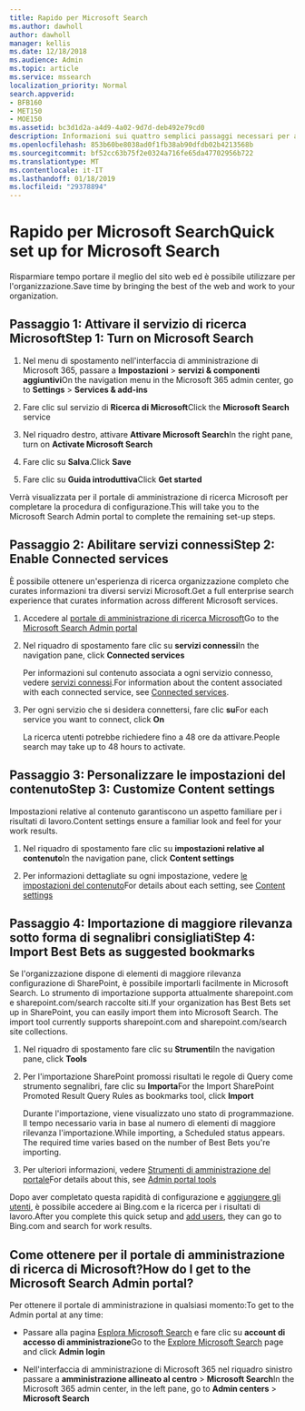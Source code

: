 ```yaml
---
title: Rapido per Microsoft Search
ms.author: dawholl
author: dawholl
manager: kellis
ms.date: 12/18/2018
ms.audience: Admin
ms.topic: article
ms.service: mssearch
localization_priority: Normal
search.appverid:
- BFB160
- MET150
- MOE150
ms.assetid: bc3d1d2a-a4d9-4a02-9d7d-deb492e79cd0
description: Informazioni sui quattro semplici passaggi necessari per abilitare e utilizzare Microsoft Search.
ms.openlocfilehash: 853b60be8038ad0f1fb38ab90dfdb02b4213568b
ms.sourcegitcommit: bf52cc63b75f2e0324a716fe65da47702956b722
ms.translationtype: MT
ms.contentlocale: it-IT
ms.lasthandoff: 01/18/2019
ms.locfileid: "29378894"
---
```

# <a name="quick-set-up-for-microsoft-search"></a><span data-ttu-id="d7238-103">Rapido per Microsoft Search</span><span class="sxs-lookup"><span data-stu-id="d7238-103">Quick set up for Microsoft Search</span></span>

<span data-ttu-id="d7238-104">Risparmiare tempo portare il meglio del sito web ed è possibile utilizzare per l'organizzazione.</span><span class="sxs-lookup"><span data-stu-id="d7238-104">Save time by bringing the best of the web and work to your organization.</span></span>
  
## <a name="step-1-turn-on-microsoft-search"></a><span data-ttu-id="d7238-105">Passaggio 1: Attivare il servizio di ricerca Microsoft</span><span class="sxs-lookup"><span data-stu-id="d7238-105">Step 1: Turn on Microsoft Search</span></span>

1. <span data-ttu-id="d7238-106">Nel menu di spostamento nell'interfaccia di amministrazione di Microsoft 365, passare a **Impostazioni** \> **servizi &amp; componenti aggiuntivi**</span><span class="sxs-lookup"><span data-stu-id="d7238-106">On the navigation menu in the Microsoft 365 admin center, go to **Settings** \> **Services &amp; add-ins**</span></span>
    
2. <span data-ttu-id="d7238-107">Fare clic sul servizio di **Ricerca di Microsoft**</span><span class="sxs-lookup"><span data-stu-id="d7238-107">Click the **Microsoft Search** service</span></span> 
    
3. <span data-ttu-id="d7238-108">Nel riquadro destro, attivare **Attivare Microsoft Search**</span><span class="sxs-lookup"><span data-stu-id="d7238-108">In the right pane, turn on **Activate Microsoft Search**</span></span>
    
4. <span data-ttu-id="d7238-109">Fare clic su **Salva**.</span><span class="sxs-lookup"><span data-stu-id="d7238-109">Click **Save**</span></span>
    
5. <span data-ttu-id="d7238-110">Fare clic su **Guida introduttiva**</span><span class="sxs-lookup"><span data-stu-id="d7238-110">Click **Get started**</span></span>
  
<span data-ttu-id="d7238-111">Verrà visualizzata per il portale di amministrazione di ricerca Microsoft per completare la procedura di configurazione.</span><span class="sxs-lookup"><span data-stu-id="d7238-111">This will take you to the Microsoft Search Admin portal to complete the remaining set-up steps.</span></span>
    
## <a name="step-2-enable-connected-services"></a><span data-ttu-id="d7238-112">Passaggio 2: Abilitare servizi connessi</span><span class="sxs-lookup"><span data-stu-id="d7238-112">Step 2: Enable Connected services</span></span>

<span data-ttu-id="d7238-113">È possibile ottenere un'esperienza di ricerca organizzazione completo che curates informazioni tra diversi servizi Microsoft.</span><span class="sxs-lookup"><span data-stu-id="d7238-113">Get a full enterprise search experience that curates information across different Microsoft services.</span></span>
  
1. <span data-ttu-id="d7238-114">Accedere al [portale di amministrazione di ricerca Microsoft](https://www.bingforbusiness.com/admin)</span><span class="sxs-lookup"><span data-stu-id="d7238-114">Go to the [Microsoft Search Admin portal](https://www.bingforbusiness.com/admin)</span></span>
    
2. <span data-ttu-id="d7238-115">Nel riquadro di spostamento fare clic su **servizi connessi**</span><span class="sxs-lookup"><span data-stu-id="d7238-115">In the navigation pane, click **Connected services**</span></span>
    
    <span data-ttu-id="d7238-116">Per informazioni sul contenuto associata a ogni servizio connesso, vedere [servizi connessi](connected-services.md).</span><span class="sxs-lookup"><span data-stu-id="d7238-116">For information about the content associated with each connected service, see [Connected services](connected-services.md).</span></span>
    
3. <span data-ttu-id="d7238-117">Per ogni servizio che si desidera connettersi, fare clic **su**</span><span class="sxs-lookup"><span data-stu-id="d7238-117">For each service you want to connect, click **On**</span></span>
    
    <span data-ttu-id="d7238-118">La ricerca utenti potrebbe richiedere fino a 48 ore da attivare.</span><span class="sxs-lookup"><span data-stu-id="d7238-118">People search may take up to 48 hours to activate.</span></span>
    
## <a name="step-3-customize-content-settings"></a><span data-ttu-id="d7238-119">Passaggio 3: Personalizzare le impostazioni del contenuto</span><span class="sxs-lookup"><span data-stu-id="d7238-119">Step 3: Customize Content settings</span></span>

<span data-ttu-id="d7238-120">Impostazioni relative al contenuto garantiscono un aspetto familiare per i risultati di lavoro.</span><span class="sxs-lookup"><span data-stu-id="d7238-120">Content settings ensure a familiar look and feel for your work results.</span></span> 
  
1. <span data-ttu-id="d7238-121">Nel riquadro di spostamento fare clic su **impostazioni relative al contenuto**</span><span class="sxs-lookup"><span data-stu-id="d7238-121">In the navigation pane, click **Content settings**</span></span>
    
2. <span data-ttu-id="d7238-122">Per informazioni dettagliate su ogni impostazione, vedere [le impostazioni del contenuto](content-settings.md)</span><span class="sxs-lookup"><span data-stu-id="d7238-122">For details about each setting, see [Content settings](content-settings.md)</span></span>
    
## <a name="step-4-import-best-bets-as-suggested-bookmarks"></a><span data-ttu-id="d7238-123">Passaggio 4: Importazione di maggiore rilevanza sotto forma di segnalibri consigliati</span><span class="sxs-lookup"><span data-stu-id="d7238-123">Step 4: Import Best Bets as suggested bookmarks</span></span>

<span data-ttu-id="d7238-p101">Se l'organizzazione dispone di elementi di maggiore rilevanza configurazione di SharePoint, è possibile importarli facilmente in Microsoft Search. Lo strumento di importazione supporta attualmente sharepoint.com e sharepoint.com/search raccolte siti.</span><span class="sxs-lookup"><span data-stu-id="d7238-p101">If your organization has Best Bets set up in SharePoint, you can easily import them into Microsoft Search. The import tool currently supports sharepoint.com and sharepoint.com/search site collections.</span></span> 
  
1. <span data-ttu-id="d7238-126">Nel riquadro di spostamento fare clic su **Strumenti**</span><span class="sxs-lookup"><span data-stu-id="d7238-126">In the navigation pane, click **Tools**</span></span>
    
2. <span data-ttu-id="d7238-127">Per l'importazione SharePoint promossi risultati le regole di Query come strumento segnalibri, fare clic su **Importa**</span><span class="sxs-lookup"><span data-stu-id="d7238-127">For the Import SharePoint Promoted Result Query Rules as bookmarks tool, click **Import**</span></span>
    
    <span data-ttu-id="d7238-p102">Durante l'importazione, viene visualizzato uno stato di programmazione. Il tempo necessario varia in base al numero di elementi di maggiore rilevanza l'importazione.</span><span class="sxs-lookup"><span data-stu-id="d7238-p102">While importing, a Scheduled status appears. The required time varies based on the number of Best Bets you're importing.</span></span>
    
3. <span data-ttu-id="d7238-130">Per ulteriori informazioni, vedere [Strumenti di amministrazione del portale](admin-portal-tools.md)</span><span class="sxs-lookup"><span data-stu-id="d7238-130">For details about this, see [Admin portal tools](admin-portal-tools.md)</span></span>
    
<span data-ttu-id="d7238-131">Dopo aver completato questa rapidità di configurazione e [aggiungere gli utenti](add-users.md), è possibile accedere ai Bing.com e la ricerca per i risultati di lavoro.</span><span class="sxs-lookup"><span data-stu-id="d7238-131">After you complete this quick setup and [add users](add-users.md), they can go to Bing.com and search for work results.</span></span> 
  
## <a name="how-do-i-get-to-the-microsoft-search-admin-portal"></a><span data-ttu-id="d7238-132">Come ottenere per il portale di amministrazione di ricerca di Microsoft?</span><span class="sxs-lookup"><span data-stu-id="d7238-132">How do I get to the Microsoft Search Admin portal?</span></span>

<span data-ttu-id="d7238-133">Per ottenere il portale di amministrazione in qualsiasi momento:</span><span class="sxs-lookup"><span data-stu-id="d7238-133">To get to the Admin portal at any time:</span></span>
  
- <span data-ttu-id="d7238-134">Passare alla pagina [Esplora Microsoft Search](https://www.bing.com/business/explore) e fare clic su **account di accesso di amministrazione**</span><span class="sxs-lookup"><span data-stu-id="d7238-134">Go to the [Explore Microsoft Search](https://www.bing.com/business/explore) page and click **Admin login**</span></span>
    
- <span data-ttu-id="d7238-135">Nell'interfaccia di amministrazione di Microsoft 365 nel riquadro sinistro passare a **amministrazione allineato al centro** \> **Microsoft Search**</span><span class="sxs-lookup"><span data-stu-id="d7238-135">In the Microsoft 365 admin center, in the left pane, go to **Admin centers** \> **Microsoft Search**</span></span>

  

